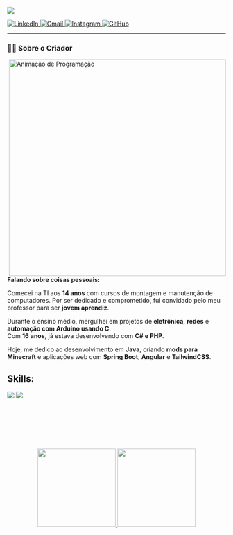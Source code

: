 <p align="left">
  <img src="https://readme-typing-svg.herokuapp.com?font=Architects+Daughter&center=false&vCenter=true&duration=3000&color=%1856ED&size=40&height=60&width=800&lines=Oi+!+Eu+sou+carlos;">
</p>

<div align="left">
  <a href="https://www.linkedin.com/in/kuo-hsiu-lee-5928b9a6/" target="_blank">
    <img src="https://img.shields.io/badge/LinkedIn-0077B5?style=for-the-badge&logo=linkedin&logoColor=white" alt="LinkedIn">
  </a>
  
  <a href="mailto:kourtneylee1611@gmail.com" target="_blank">
    <img src="https://img.shields.io/badge/Gmail-D14836?style=for-the-badge&logo=gmail&logoColor=white" alt="Gmail">
  </a>
  <a href="https://www.instagram.com/yourhandle/" target="_blank">
    <img src="https://img.shields.io/badge/Instagram-E4405F?style=for-the-badge&logo=instagram&logoColor=white" alt="Instagram">
  </a>
  
  <a href="https://github.com/carlos0ff" target="_blank">
    <img src="https://img.shields.io/badge/carlos0ff-3423A6?style=for-the-badge&logo=github&logoColor=white" alt="GitHub">
  </a>
</div>

---

### 👨‍💻 Sobre o Criador
<img align="right" width="500"  src="https://i.gifer.com/6tXM.gif" alt="Animação de Programação" />

**Falando sobre coisas pessoais:**

Comecei na TI aos **14 anos** com cursos de montagem e manutenção de computadores. Por ser dedicado e comprometido, fui convidado pelo meu professor para ser **jovem aprendiz**.

Durante o ensino médio, mergulhei em projetos de **eletrônica**, **redes** e **automação com Arduino usando C**.  
Com **16 anos**, já estava desenvolvendo com **C# e PHP**.

Hoje, me dedico ao desenvolvimento em **Java**, criando **mods para Minecraft** e aplicações web com **Spring Boot**, **Angular** e **TailwindCSS**.

<h2 align="left">Skills:</h2>


<p>
  <div align="left">
    <img src="https://img.shields.io/badge/-HTML-ff6600?style=for-the-badge&logo=html5&logoColor=ff6600&labelColor=282828">
    <img src="https://img.shields.io/badge/-CSS-264ee4?style=for-the-badge&logo=css3&logoColor=264ee4&labelColor=282828">
  </div>
</p>

<br/>
<br/>
<br/> 

<br/>
<br/>

<p align="center">
  <a href="https://github.com/smir45">
    <img height="180em" src="https://github-readme-stats-eight-theta.vercel.app/api?username=smir45&show_icons=true&theme=github-dark&include_all_commits=true&count_private=true&border_color=00000000" />
    <img height="180em" src="https://github-readme-stats-eight-theta.vercel.app/api/top-langs/?username=smir45&layout=compact&exclude_lang=java+r&theme=github-dark&border_color=00000000" />
  </a>
</p>




